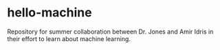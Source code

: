 # hello-machine
Repository for summer collaboration between Dr. Jones and Amir Idris in their effort to learn about machine learning.

